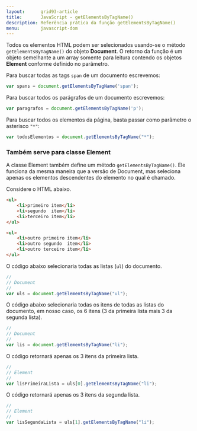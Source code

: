 ```yaml
---
layout:      grid93-article
title:       JavaScript - getElementsByTagName()
description: Referência prática da função getElementsByTagName()
menu:        javascript-dom
---
```


Todos os elementos HTML podem ser selecionados usando-se o método `getElementsByTagName()` do objeto __Document__. O 
retorno da função é um objeto semelhante a um array somente para leitura contendo os objetos __Element__ conforme 
definido no parâmetro.


Para buscar todas as tags `span` de um documento escrevemos:

```javascript
var spans = document.getElementsByTagName('span');
```

Para buscar todos os parágrafos de um documento escrevemos:

```javascript
var paragrafos = document.getElementsByTagName('p');
```

Para buscar todos os elementos da página, basta passar como parãmetro o asterisco `"*"`:

```javascript
var todosElementos = document.getElementsByTagName("*");
```


### Também serve para classe Element

A classe Element também define um método `getElementsByTagName()`. Ele funciona da mesma maneira que a versão de Document,
mas seleciona apenas os elementos descendentes do elemento no qual é chamado.

Considere o HTML abaixo.

```html
<ul>
    <li>primeiro item</li>
    <li>segundo  item</li>
    <li>terceiro item</li>
</ul>

<ul>
    <li>outro primeiro item</li>
    <li>outro segundo  item</li>
    <li>outro terceiro item</li>
</ul>
```

O código abaixo selecionaria todas as listas (`ul`) do documento.

```javascript
//
// Document
//
var uls = document.getElementsByTagName("ul");
```

O código abaixo selecionaria todas os itens de todas as listas do documento, em nosso caso, os 6 itens (3 da primeira 
lista mais 3 da segunda lista).

```javascript
//
// Document
//
var lis = document.getElementsByTagName("li");
```

O código retornará apenas os 3 itens da primeira lista.

```javascript
//
// Element
//
var lisPrimeiraLista = uls[0].getElementsByTagName("li");
```

O código retornará apenas os 3 itens da segunda lista.

```javascript
//
// Element
//
var lisSegundaLista = uls[1].getElementsByTagName("li");
```

